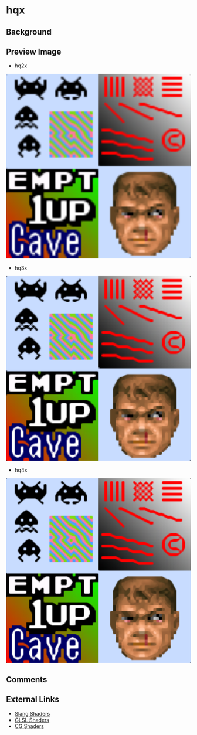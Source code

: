 # hqx

## Background

## Preview Image
* hq2x

![](../image/shader/hqx/hq2x.png)

* hq3x

![](../image/shader/hqx/hq3x.png)

* hq4x

![](../image/shader/hqx/hq4x.png)

## Comments

## External Links

* [Slang Shaders](https://github.com/libretro/slang-shaders)
* [GLSL Shaders](https://github.com/libretro/glsl-shaders)  
* [CG Shaders](https://github.com/libretro/common-shaders)
